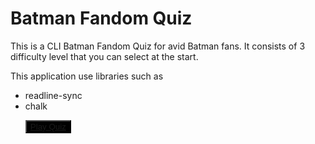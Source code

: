 # Batman Fandom Quiz

<p>This is a CLI Batman Fandom Quiz for avid Batman fans. It consists of 3 difficulty level that you can select at the start.</p>
<p>This application use libraries such as 
    <ul>
        <li>readline-sync</li>
        <li>chalk</li>
    </p>

<button style="color: white; background-color: black;">
<a href="https://replit.com/@devgaikwad/batman-fandom-quiz?embed=1&ouput=1">Play Quiz</a></button>